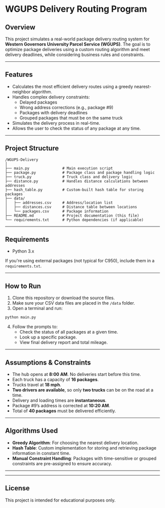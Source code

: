 # WGUPS Delivery Routing Program

## Overview

This project simulates a real-world package delivery routing system for **Western Governors University Parcel Service (WGUPS)**. The goal is to optimize package deliveries using a custom routing algorithm and meet delivery deadlines, while considering business rules and constraints.



---

## Features

- Calculates the most efficient delivery routes using a greedy nearest-neighbor algorithm.
- Handles complex delivery constraints:
  - Delayed packages
  - Wrong address corrections (e.g., package #9)
  - Packages with delivery deadlines
  - Grouped packages that must be on the same truck
- Simulates the delivery process in real-time.
- Allows the user to check the status of any package at any time.

---

## Project Structure

```
/WGUPS-Delivery
│
├── main.py               # Main execution script
├── package.py            # Package class and package handling logic
├── truck.py              # Truck class and delivery logic
├── distance.py           # Handles distance calculations between addresses
├── hash_table.py         # Custom-built hash table for storing packages
├── data/
│   ├── addresses.csv     # Address/location list
│   ├── distances.csv     # Distance table between locations
│   └── packages.csv      # Package information
├── README.md             # Project documentation (this file)
└── requirements.txt      # Python dependencies (if applicable)
```

---

## Requirements

- Python 3.x

If you're using external packages (not typical for C950), include them in a `requirements.txt`.

---

## How to Run

1. Clone this repository or download the source files.
2. Make sure your CSV data files are placed in the `/data` folder.
3. Open a terminal and run:

```bash
python main.py
```

4. Follow the prompts to:
   - Check the status of all packages at a given time.
   - Look up a specific package.
   - View final delivery report and total mileage.

---

## Assumptions & Constraints

- The hub opens at **8:00 AM**. No deliveries start before this time.
- Each truck has a capacity of **16 packages**.
- Trucks travel at **18 mph**.
- **Two drivers are available**, so only **two trucks** can be on the road at a time.
- Delivery and loading times are **instantaneous**.
- Package #9’s address is corrected at **10:20 AM**.
- Total of **40 packages** must be delivered efficiently.

---

## Algorithms Used

- **Greedy Algorithm**: For choosing the nearest delivery location.
- **Hash Table**: Custom implementation for storing and retrieving package information in constant time.
- **Manual Constraint Handling**: Packages with time-sensitive or grouped constraints are pre-assigned to ensure accuracy.

---


---

## License

This project is intended for educational purposes only.
